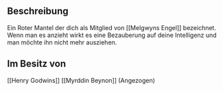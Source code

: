 ## Beschreibung
Ein Roter Mantel der dich als Mitglied von [[Melgwyns Engel]] bezeichnet. Wenn man es anzieht wirkt es eine Bezauberung auf deine Intelligenz und man möchte ihn nicht mehr ausziehen.

## Im Besitz von
[[Henry Godwins]]
[[Myrddin Beynon]] (Angezogen)